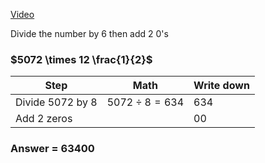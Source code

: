 [Video](http://mathninja.org/multiplying-by-125/)

Divide the number by 6 then add 2 0's

### $5072 \times 12 \frac{1}{2}$

| Step             | Math                | Write down |
| ---------------- | ------------------- | ---------- |
| Divide 5072 by 8 | $5072 \div 8 = 634$ | 634        |
| Add 2 zeros      |                     | 00         |

### Answer = 63400